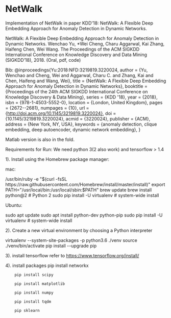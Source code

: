 
# NetWalk
Implementation of NetWalk in paper KDD'18: NetWalk: A Flexible Deep Embedding Approach for Anomaly Detection in Dynamic Networks.

NetWalk: A Flexible Deep Embedding Approach for Anomaly Detection in Dynamic Networks. Wenchao Yu, *Wei Cheng, Charu Aggarwal, Kai Zhang, Haifeng Chen, Wei Wang. The Proceedings of the ACM SIGKDD International Conference on Knowledge Discovery and Data Mining (SIGKDD’18), 2018. (Oral, pdf, code)

Bib: @inproceedings{Yu:2018:NFD:3219819.3220024, author = {Yu, Wenchao and Cheng, Wei and Aggarwal, Charu C. and Zhang, Kai and Chen, Haifeng and Wang, Wei}, title = {NetWalk: A Flexible Deep Embedding Approach for Anomaly Detection in Dynamic Networks}, booktitle = {Proceedings of the 24th ACM SIGKDD International Conference on Knowledge Discovery &#38; Data Mining}, series = {KDD '18}, year = {2018}, isbn = {978-1-4503-5552-0}, location = {London, United Kingdom}, pages = {2672--2681}, numpages = {10}, url = {http://doi.acm.org/10.1145/3219819.3220024}, doi = {10.1145/3219819.3220024}, acmid = {3220024}, publisher = {ACM}, address = {New York, NY, USA}, keywords = {anomaly detection, clique embedding, deep autoencoder, dynamic network embedding}, }

Matlab version is also in the fold.

Requirements for Run: We need python 3(2 also work) and tensorflow > 1.4

1). Install using the Homebrew package manager:

mac:

/usr/bin/ruby -e "$(curl -fsSL https://raw.githubusercontent.com/Homebrew/install/master/install)" export PATH="/usr/local/bin:/usr/local/sbin:$PATH" brew update brew install python@2  # Python 2 sudo pip install -U virtualenv  # system-wide install

Ubuntu:

sudo apt update sudo apt install python-dev python-pip sudo pip install -U virtualenv  # system-wide install

2). Create a new virtual environment by choosing a Python interpreter

virtualenv --system-site-packages -p python3.6 ./venv source ./venv/bin/activate pip install --upgrade pip

3). install tensorflow refer to https://www.tensorflow.org/install/

4). install packages 
        pip install networkx 
        
        pip install scipy 
        
        pip install matplotlib 
        
        pip install numpy 
        
        pip install tqdm 
        
        pip sklearn
